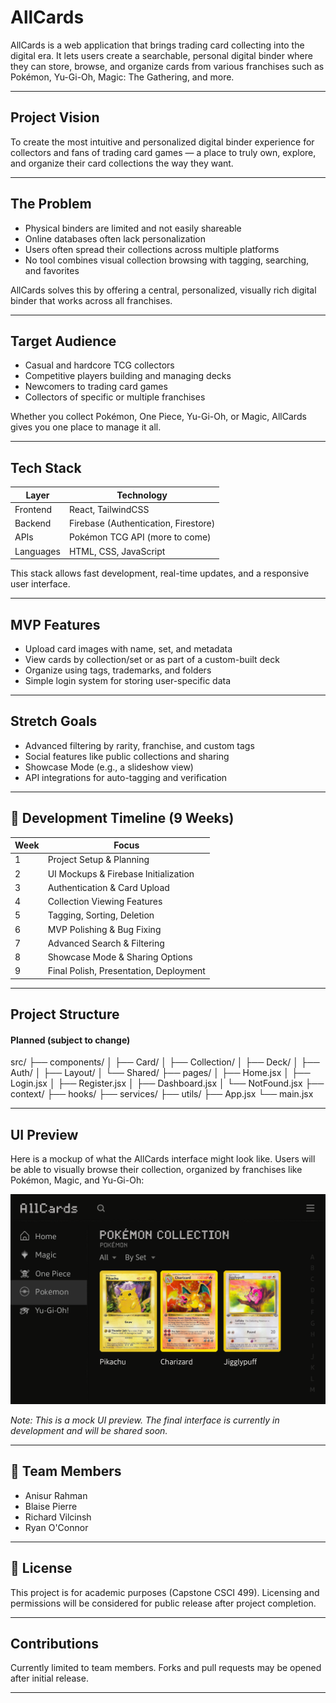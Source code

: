 # AllCards

AllCards is a web application that brings trading card collecting into the digital era. It lets users create a searchable, personal digital binder where they can store, browse, and organize cards from various franchises such as Pokémon, Yu-Gi-Oh, Magic: The Gathering, and more.

---

## Project Vision

To create the most intuitive and personalized digital binder experience for collectors and fans of trading card games — a place to truly own, explore, and organize their card collections the way they want.

---

## The Problem

- Physical binders are limited and not easily shareable
- Online databases often lack personalization
- Users often spread their collections across multiple platforms
- No tool combines visual collection browsing with tagging, searching, and favorites

AllCards solves this by offering a central, personalized, visually rich digital binder that works across all franchises.

---

## Target Audience

- Casual and hardcore TCG collectors
- Competitive players building and managing decks
- Newcomers to trading card games
- Collectors of specific or multiple franchises

Whether you collect Pokémon, One Piece, Yu-Gi-Oh, or Magic, AllCards gives you one place to manage it all.

---

## Tech Stack

| Layer         | Technology                  |
|---------------|------------------------------|
| Frontend      | React, TailwindCSS           |
| Backend       | Firebase (Authentication, Firestore) |
| APIs          | Pokémon TCG API (more to come) |
| Languages     | HTML, CSS, JavaScript        |

This stack allows fast development, real-time updates, and a responsive user interface.

---

## MVP Features

- Upload card images with name, set, and metadata
- View cards by collection/set or as part of a custom-built deck
- Organize using tags, trademarks, and folders
- Simple login system for storing user-specific data

---

## Stretch Goals

- Advanced filtering by rarity, franchise, and custom tags
- Social features like public collections and sharing
- Showcase Mode (e.g., a slideshow view)
- API integrations for auto-tagging and verification

---

## 📆 Development Timeline (9 Weeks)

| Week | Focus                                      |
|------|--------------------------------------------|
| 1    | Project Setup & Planning                   |
| 2    | UI Mockups & Firebase Initialization       |
| 3    | Authentication & Card Upload               |
| 4    | Collection Viewing Features                |
| 5    | Tagging, Sorting, Deletion                 |
| 6    | MVP Polishing & Bug Fixing                 |
| 7    | Advanced Search & Filtering                |
| 8    | Showcase Mode & Sharing Options            |
| 9    | Final Polish, Presentation, Deployment     |

---



## Project Structure

#### Planned (subject to change)

src/
├── components/
│   ├── Card/
│   ├── Collection/
│   ├── Deck/
│   ├── Auth/
│   ├── Layout/
│   └── Shared/
├── pages/
│   ├── Home.jsx
│   ├── Login.jsx
│   ├── Register.jsx
│   ├── Dashboard.jsx
│   └── NotFound.jsx
├── context/
├── hooks/
├── services/
├── utils/
├── App.jsx
└── main.jsx

---

## UI Preview

Here is a mockup of what the AllCards interface might look like. Users will be able to visually browse their collection, organized by franchises like Pokémon, Magic, and Yu-Gi-Oh:

![AllCards UI Preview](AllCards.png)

_Note: This is a mock UI preview. The final interface is currently in development and will be shared soon._

---

## 👥 Team Members

- Anisur Rahman  
- Blaise Pierre  
- Richard Vilcinsh  
- Ryan O'Connor  

---

## 📄 License

This project is for academic purposes (Capstone CSCI 499). Licensing and permissions will be considered for public release after project completion.

---

## Contributions

Currently limited to team members. Forks and pull requests may be opened after initial release.

---